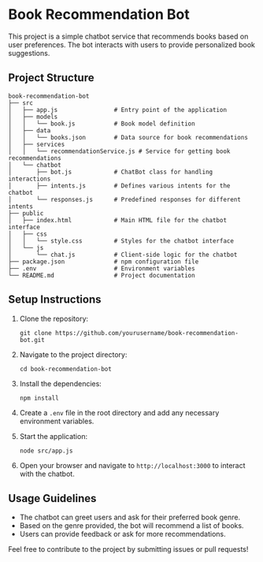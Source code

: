 # Book Recommendation Bot

This project is a simple chatbot service that recommends books based on user preferences. The bot interacts with users to provide personalized book suggestions.

## Project Structure

```
book-recommendation-bot
├── src
│   ├── app.js                # Entry point of the application
│   ├── models
│   │   └── book.js           # Book model definition
│   ├── data
│   │   └── books.json        # Data source for book recommendations
│   ├── services
│   │   └── recommendationService.js # Service for getting book recommendations
│   └── chatbot
│       ├── bot.js            # ChatBot class for handling interactions
│       ├── intents.js        # Defines various intents for the chatbot
│       └── responses.js      # Predefined responses for different intents
├── public
│   ├── index.html            # Main HTML file for the chatbot interface
│   ├── css
│   │   └── style.css         # Styles for the chatbot interface
│   └── js
│       └── chat.js           # Client-side logic for the chatbot
├── package.json              # npm configuration file
├── .env                      # Environment variables
└── README.md                 # Project documentation
```

## Setup Instructions

1. Clone the repository:
   ```
   git clone https://github.com/yourusername/book-recommendation-bot.git
   ```

2. Navigate to the project directory:
   ```
   cd book-recommendation-bot
   ```

3. Install the dependencies:
   ```
   npm install
   ```

4. Create a `.env` file in the root directory and add any necessary environment variables.

5. Start the application:
   ```
   node src/app.js
   ```

6. Open your browser and navigate to `http://localhost:3000` to interact with the chatbot.

## Usage Guidelines

- The chatbot can greet users and ask for their preferred book genre.
- Based on the genre provided, the bot will recommend a list of books.
- Users can provide feedback or ask for more recommendations.

Feel free to contribute to the project by submitting issues or pull requests!